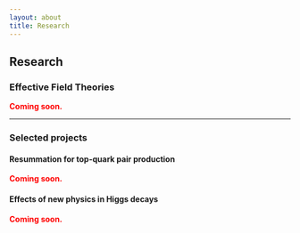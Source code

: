 ```yaml
---
layout: about
title: Research
---
```

## Research

### Effective Field Theories
**<span style="color:red">Coming soon.</span>**

---

### Selected projects
#### Resummation for top-quark pair production
**<span style="color:red">Coming soon.</span>**

#### Effects of new physics in Higgs decays
**<span style="color:red">Coming soon.</span>**